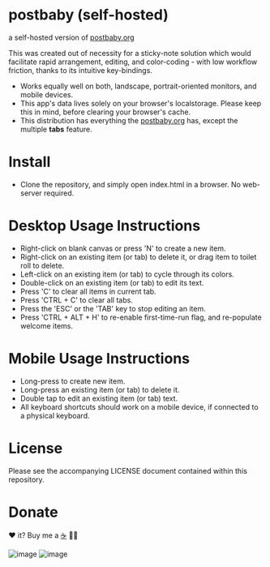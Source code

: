 # postbaby (self-hosted)
a self-hosted version of [postbaby.org](https://www.postbaby.org)

This was created out of necessity for a sticky-note solution which would facilitate rapid arrangement, editing, and color-coding - with low workflow friction, thanks to its intuitive key-bindings.

- Works equally well on both, landscape, portrait-oriented monitors, and mobile devices.
- This app's data lives solely on your browser's localstorage. Please keep this in mind, before clearing your browser's cache.
- This distribution has everything the [postbaby.org](https://www.postbaby.org) has, except the multiple **tabs** feature.

# Install
- Clone the repository, and simply open index.html in a browser. No web-server required.

# Desktop Usage Instructions
- Right-click on blank canvas or press 'N' to create a new item.
- Right-click on an existing item (or tab) to delete it, or drag item to toilet roll to delete.
- Left-click on an existing item (or tab) to cycle through its colors.
- Double-click on an existing item (or tab) to edit its text.
- Press 'C' to clear all items in current tab.
- Press 'CTRL + C' to clear all tabs.
- Press the 'ESC' or the 'TAB' key to stop editing an item.
- Press 'CTRL + ALT + H' to re-enable first-time-run flag, and re-populate welcome items.

# Mobile Usage Instructions
- Long-press to create new item.
- Long-press an existing item (or tab) to delete it.
- Double tap to edit an existing item (or tab) text.
- All keyboard shortcuts should work on a mobile device, if connected to a physical keyboard.

# License
Please see the accompanying LICENSE document contained within this repository.

# Donate
❤️ it? Buy me a [☕](https://buymeacoffee.com/markrai) 🙏🏼

![image](https://github.com/user-attachments/assets/e6327d1f-15db-467c-ad9d-ab6af0bc2666)
![image](https://github.com/user-attachments/assets/00195e6b-11f9-40cb-93c9-20ed2917a6b3)

